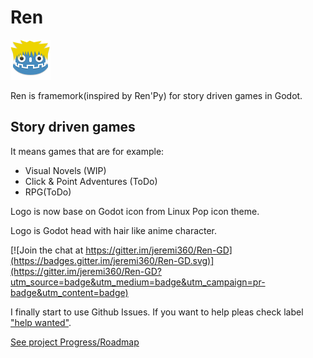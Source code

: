 # Ren

![Logo](window_icon.png)

Ren is framemork(inspired by Ren'Py) for story driven games in Godot.

## Story driven games

It means games that are for example:

- Visual Novels (WIP)
- Click & Point Adventures (ToDo)
- RPG(ToDo)

Logo is now base on Godot icon from Linux Pop icon theme.</p> Logo is Godot head with hair like anime character.

[![Join the chat at https://gitter.im/jeremi360/Ren-GD](https://badges.gitter.im/jeremi360/Ren-GD.svg)](https://gitter.im/jeremi360/Ren-GD?utm_source=badge&utm_medium=badge&utm_campaign=pr-badge&utm_content=badge)

I finally start to use Github Issues.
If you want to help pleas check label ["help wanted"](https://github.com/jeremi360/Ren/issues?q=is%3Aissue+is%3Aopen+label%3A"help+wanted").

[See project Progress/Roadmap](https://trello.com/b/DvOLN3Rb/ren)